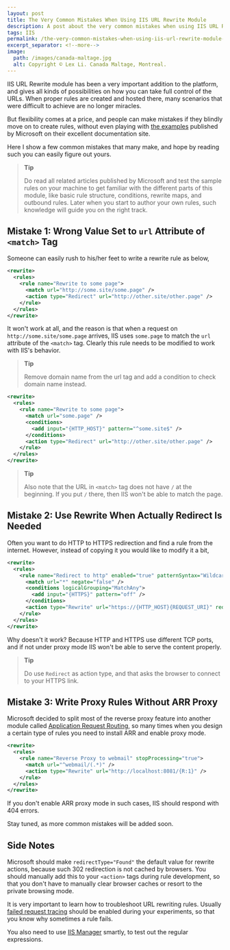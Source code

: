 ```yaml
---
layout: post
title: The Very Common Mistakes When Using IIS URL Rewrite Module
description: A post about the very common mistakes when using IIS URL Rewrite Module and how to avoid them.
tags: IIS
permalink: /the-very-common-mistakes-when-using-iis-url-rewrite-module-a2ab7e4fee59
excerpt_separator: <!--more-->
image:
  path: /images/canada-maltage.jpg
  alt: Copyright © Lex Li. Canada Maltage, Montreal.
---
```


IIS URL Rewrite module has been a very important addition to the platform, and gives all kinds of possibilities on how you can take full control of the URLs. When proper rules are created and hosted there, many scenarios that were difficult to achieve are no longer miracles.

But flexibility comes at a price, and people can make mistakes if they blindly move on to create rules, without even playing with [the examples](https://docs.microsoft.com/iis/extensions/url-rewrite-module/creating-rewrite-rules-for-the-url-rewrite-module) published by Microsoft on their excellent documentation site.

Here I show a few common mistakes that many make, and hope by reading such you can easily figure out yours.
<!--more-->

> **Tip**
>
> Do read all related articles published by Microsoft and test the sample rules on your machine to get familiar with the different parts of this module, like basic rule structure, conditions, rewrite maps, and outbound rules. Later when you start to author your own rules, such knowledge will guide you on the right track.

## Mistake 1: Wrong Value Set to `url` Attribute of `<match>` Tag

Someone can easily rush to his/her feet to write a rewrite rule as below,

``` xml
<rewrite>
  <rules>
    <rule name="Rewrite to some page">
      <match url="http://some.site/some.page" />
      <action type="Redirect" url="http://other.site/other.page" />
    </rule>
  </rules>
</rewrite>
```

It won't work at all, and the reason is that when a request on `http://some.site/some.page` arrives, IIS uses `some.page` to match the `url` attribute of the `<match>` tag. Clearly this rule needs to be modified to work with IIS's behavior.

> **Tip**
>
> Remove domain name from the url tag and add a condition to check domain name instead.

``` xml
<rewrite>
  <rules>
    <rule name="Rewrite to some page">
      <match url="some.page" />
      <conditions>
        <add input="{HTTP_HOST}" pattern="^some.site$" />
      </conditions>
      <action type="Redirect" url="http://other.site/other.page" />
    </rule>
  </rules>
</rewrite>
```

> **Tip**
>
> Also note that the URL in `<match>` tag does not have `/` at the beginning. If you put `/` there, then IIS won't be able to match the page.

## Mistake 2: Use Rewrite When Actually Redirect Is Needed

Often you want to do HTTP to HTTPS redirection and find a rule from the internet. However, instead of copying it you would like to modify it a bit,

``` xml
<rewrite>
  <rules>
    <rule name="Redirect to http" enabled="true" patternSyntax="Wildcard" stopProcessing="true">
      <match url="*" negate="false" />
      <conditions logicalGrouping="MatchAny">
        <add input="{HTTPS}" pattern="off" />
      </conditions>
      <action type="Rewrite" url="https://{HTTP_HOST}{REQUEST_URI}" redirectType="Found" />
    </rule>
  </rules>
</rewrite>
```

Why doesn't it work? Because HTTP and HTTPS use different TCP ports, and if not under proxy mode IIS won't be able to serve the content properly.

> **Tip**
>
> Do use `Redirect` as action type, and that asks the browser to connect to your HTTPS link.

## Mistake 3: Write Proxy Rules Without ARR Proxy

Microsoft decided to split most of the reverse proxy feature into another module called [Application Request Routing](https://docs.microsoft.com/iis/extensions/url-rewrite-module/reverse-proxy-with-url-rewrite-v2-and-application-request-routing), so many times when you design a certain type of rules you need to install ARR and enable proxy mode.

``` xml
<rewrite>
  <rules>
    <rule name="Reverse Proxy to webmail" stopProcessing="true">
      <match url="^webmail/(.*)" />
      <action type="Rewrite" url="http://localhost:8081/{R:1}" />
    </rule>
  </rules>
</rewrite>
```

If you don't enable ARR proxy mode in such cases, IIS should respond with 404 errors.

Stay tuned, as more common mistakes will be added soon.

## Side Notes

Microsoft should make `redirectType="Found"` the default value for rewrite actions, because such 302 redirection is not cached by browsers. You should manually add this to your `<action>` tags during rule development, so that you don't have to manually clear browser caches or resort to the private browsing mode.

It is very important to learn how to troubleshoot URL rewriting rules. Usually [failed request tracing](https://docs.microsoft.com/iis/extensions/url-rewrite-module/using-failed-request-tracing-to-trace-rewrite-rules) should be enabled during your experiments, so that you know why sometimes a rule fails.

You also need to use [IIS Manager](https://docs.microsoft.com/iis/extensions/url-rewrite-module/testing-rewrite-rule-patterns) smartly, to test out the regular expressions.
